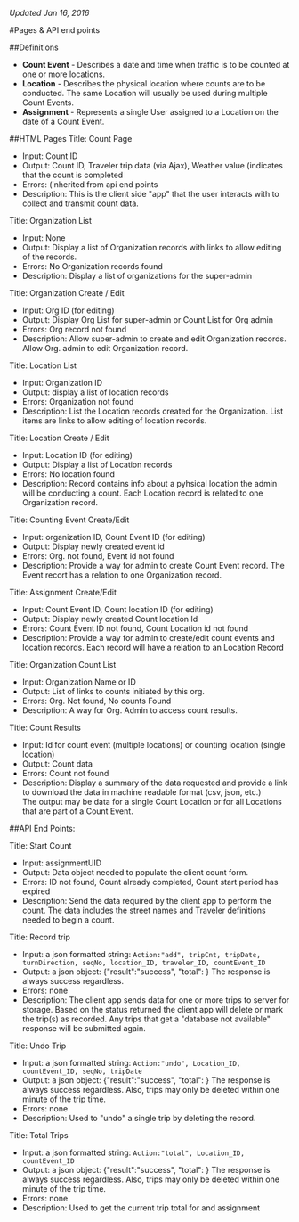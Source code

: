_Updated Jan 16, 2016_

#Pages & API end points

##Definitions
* **Count Event** - Describes a date and time when traffic is to be counted at one or more locations. 
* **Location** - Describes the physical location where counts are to be conducted. The same Location will usually be used during multiple Count Events.
* **Assignment** - Represents a single User assigned to a Location on the date of a Count Event.

##HTML Pages
Title: Count Page

* Input: Count ID
* Output: Count ID, Traveler trip data (via Ajax), Weather value (indicates that the count is completed 
*  Errors: (inherited from api end points
*   Description: This is the client side "app" that the user interacts with to collect and transmit count data. 

Title: Organization List

*  Input: None
*  Output: Display a list of Organization records with links to allow editing of the records.
*  Errors: No Organization records found
*  Description: Display a list of organizations for the super-admin

Title: Organization Create / Edit

* Input: Org ID (for editing)
* Output: Display Org List for super-admin or Count List for Org admin
* Errors: Org record not found
* Description: Allow super-admin to create and edit Organization records. Allow Org. admin to edit Organization record. 

Title: Location List

* Input: Organization ID
* Output: display a list of location records 
* Errors: Organization not found
* Description: List the Location records created for the Organization. List items are links to allow editing of location records. 

Title: Location Create / Edit

* Input: Location ID (for editing)
* Output: Display a list of Location records
* Errors: No location found
* Description: Record contains info about a pyhsical location the admin will be conducting a count. Each Location record is related to one Organization record. 


Title: Counting Event Create/Edit

*   Input: organization ID, Count Event ID (for editing)
*   Output: Display newly created event id
*   Errors: Org. not found, Event id not found
*   Description: Provide a way for admin to create Count Event record. The Event recort has a relation to one Organization record. 

Title: Assignment Create/Edit

*    Input: Count Event ID, Count location ID (for editing)
*    Output: Display newly created Count location Id
*    Errors: Count Event ID not found, Count Location id not found
*    Description: Provide a way for admin to create/edit count events and location records. Each record will have a relation to an Location Record

Title: Organization Count List

*   Input: Organization Name or ID
*   Output: List of links to counts initiated by this org.
*   Errors: Org. Not found, No counts Found
*   Description: A way for Org. Admin to access count results. 

Title: Count Results

*   Input: Id for count event (multiple locations) or counting location (single location)
*   Output: Count data
*   Errors: Count not found
*   Description: Display a summary of the data requested and provide a link to download the data in machine readable format (csv, json, etc.)  
    The output may be data for a single Count Location or for all Locations that are part of a Count Event. 

##API End Points:

Title: Start Count

*   Input: assignmentUID
*   Output: Data object needed to populate the client count form. 
*   Errors: ID not found, Count already completed, Count start period has expired
*   Description: Send the data required by the client app to perform the count. The data includes the street names and Traveler definitions needed to begin a count.

Title: Record trip

*    Input: a json formatted string: `Action:"add", tripCnt, tripDate, turnDirection, seqNo, location_ID, traveler_ID, countEvent_ID`
*    Output: a json object: {"result":"success", "total": <total trips for this assignment >} The response is always success regardless.
*    Errors: none
*    Description: The client app sends data for one or more trips to server for storage. Based on the status returned the client app will delete or mark the trip(s) as recorded. Any trips that get a "database not available" response will be submitted again.  

Title: Undo Trip

* Input: a json formatted string: `Action:"undo", Location_ID, countEvent_ID, seqNo, tripDate`
* Output: a json object: {"result":"success", "total": <total trips for this assignment >} The response is always success regardless. Also, trips may only be deleted within one minute of the trip time.
* Errors: none
* Description: Used to "undo" a single trip by deleting the record. 

Title: Total Trips

* Input: a json formatted string: `Action:"total", Location_ID, countEvent_ID`
* Output: a json object: {"result":"success", "total": <total trips for this assignment >} The response is always success regardless. Also, trips may only be deleted within one minute of the trip time.
* Errors: none
* Description: Used to get the current trip total for and assignment 
